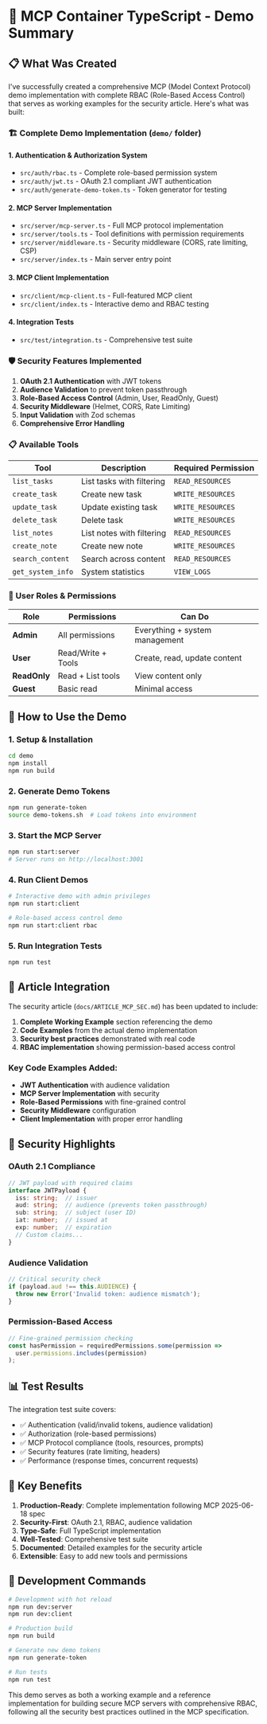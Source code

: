 # 🎯 MCP Container TypeScript - Demo Summary

## 📋 What Was Created

I've successfully created a comprehensive MCP (Model Context Protocol) demo implementation with complete RBAC (Role-Based Access Control) that serves as working examples for the security article. Here's what was built:

### 🏗️ Complete Demo Implementation (`demo/` folder)

#### **1. Authentication & Authorization System**
- `src/auth/rbac.ts` - Complete role-based permission system
- `src/auth/jwt.ts` - OAuth 2.1 compliant JWT authentication
- `src/auth/generate-demo-token.ts` - Token generator for testing

#### **2. MCP Server Implementation**
- `src/server/mcp-server.ts` - Full MCP protocol implementation
- `src/server/tools.ts` - Tool definitions with permission requirements
- `src/server/middleware.ts` - Security middleware (CORS, rate limiting, CSP)
- `src/server/index.ts` - Main server entry point

#### **3. MCP Client Implementation**
- `src/client/mcp-client.ts` - Full-featured MCP client
- `src/client/index.ts` - Interactive demo and RBAC testing

#### **4. Integration Tests**
- `src/test/integration.ts` - Comprehensive test suite

### 🛡️ Security Features Implemented

1. **OAuth 2.1 Authentication** with JWT tokens
2. **Audience Validation** to prevent token passthrough
3. **Role-Based Access Control** (Admin, User, ReadOnly, Guest)
4. **Security Middleware** (Helmet, CORS, Rate Limiting)
5. **Input Validation** with Zod schemas
6. **Comprehensive Error Handling**

### 📋 Available Tools

| Tool | Description | Required Permission |
|------|-------------|-------------------|
| `list_tasks` | List tasks with filtering | `READ_RESOURCES` |
| `create_task` | Create new task | `WRITE_RESOURCES` |
| `update_task` | Update existing task | `WRITE_RESOURCES` |
| `delete_task` | Delete task | `WRITE_RESOURCES` |
| `list_notes` | List notes with filtering | `READ_RESOURCES` |
| `create_note` | Create new note | `WRITE_RESOURCES` |
| `search_content` | Search across content | `READ_RESOURCES` |
| `get_system_info` | System statistics | `VIEW_LOGS` |

### 👥 User Roles & Permissions

| Role | Permissions | Can Do |
|------|-------------|---------|
| **Admin** | All permissions | Everything + system management |
| **User** | Read/Write + Tools | Create, read, update content |
| **ReadOnly** | Read + List tools | View content only |
| **Guest** | Basic read | Minimal access |

## 🚀 How to Use the Demo

### 1. Setup & Installation
```bash
cd demo
npm install
npm run build
```

### 2. Generate Demo Tokens
```bash
npm run generate-token
source demo-tokens.sh  # Load tokens into environment
```

### 3. Start the MCP Server
```bash
npm run start:server
# Server runs on http://localhost:3001
```

### 4. Run Client Demos
```bash
# Interactive demo with admin privileges
npm run start:client

# Role-based access control demo  
npm run start:client rbac
```

### 5. Run Integration Tests
```bash
npm run test
```

## 📄 Article Integration

The security article (`docs/ARTICLE_MCP_SEC.md`) has been updated to include:

1. **Complete Working Example** section referencing the demo
2. **Code Examples** from the actual demo implementation
3. **Security best practices** demonstrated with real code
4. **RBAC implementation** showing permission-based access control

### Key Code Examples Added:

- **JWT Authentication** with audience validation
- **MCP Server Implementation** with security
- **Role-Based Permissions** with fine-grained control
- **Security Middleware** configuration
- **Client Implementation** with proper error handling

## 🔐 Security Highlights

### OAuth 2.1 Compliance
```typescript
// JWT payload with required claims
interface JWTPayload {
  iss: string;  // issuer
  aud: string;  // audience (prevents token passthrough)
  sub: string;  // subject (user ID)
  iat: number;  // issued at
  exp: number;  // expiration
  // Custom claims...
}
```

### Audience Validation
```typescript
// Critical security check
if (payload.aud !== this.AUDIENCE) {
  throw new Error('Invalid token: audience mismatch');
}
```

### Permission-Based Access
```typescript
// Fine-grained permission checking
const hasPermission = requiredPermissions.some(permission => 
  user.permissions.includes(permission)
);
```

## 📊 Test Results

The integration test suite covers:
- ✅ Authentication (valid/invalid tokens, audience validation)
- ✅ Authorization (role-based permissions)
- ✅ MCP Protocol compliance (tools, resources, prompts)
- ✅ Security features (rate limiting, headers)
- ✅ Performance (response times, concurrent requests)

## 🎯 Key Benefits

1. **Production-Ready**: Complete implementation following MCP 2025-06-18 spec
2. **Security-First**: OAuth 2.1, RBAC, audience validation
3. **Type-Safe**: Full TypeScript implementation
4. **Well-Tested**: Comprehensive test suite
5. **Documented**: Detailed examples for the security article
6. **Extensible**: Easy to add new tools and permissions

## 🔧 Development Commands

```bash
# Development with hot reload
npm run dev:server
npm run dev:client

# Production build
npm run build

# Generate new demo tokens
npm run generate-token

# Run tests
npm run test
```

This demo serves as both a working example and a reference implementation for building secure MCP servers with comprehensive RBAC, following all the security best practices outlined in the MCP specification.

